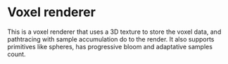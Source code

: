 # Voxel renderer

This is a voxel renderer that uses a 3D texture to store the voxel data, and pathtracing with sample accumulation do to the render.
It also supports primitives like spheres, has progressive bloom and adaptative samples count.

